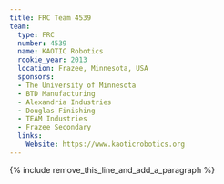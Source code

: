 ```yaml
---
title: FRC Team 4539
team:
  type: FRC
  number: 4539
  name: KAOTIC Robotics
  rookie_year: 2013
  location: Frazee, Minnesota, USA
  sponsors:
  - The University of Minnesota
  - BTD Manufacturing
  - Alexandria Industries
  - Douglas Finishing
  - TEAM Industries
  - Frazee Secondary
  links:
    Website: https://www.kaoticrobotics.org
---
```


{% include remove_this_line_and_add_a_paragraph %}